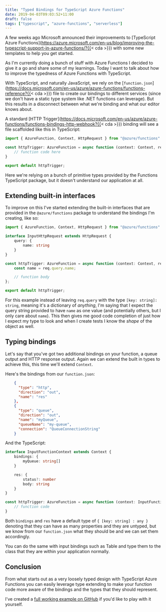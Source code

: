 ```yaml
---
title: "Typed Bindings for TypeScript Azure Functions"
date: 2019-04-03T09:03:52+11:00
draft: false
tags: ["typescript", "azure-functions", "serverless"]
---
```


A few weeks ago Microsoft announced their improvements to [TypeScript Azure Functions](https://azure.microsoft.com/en-us/blog/improving-the-typescript-support-in-azure-functions/?{{< cda >}}) with some new templates to help you get started.

As I'm currently doing a bunch of stuff with Azure Functions I decided to give it a go and share some of my learnings. Today I want to talk about how to improve the typedness of Azure Functions with TypeScript.

With TypeScript, and naturally JavaScript, we rely on the [`function.json`](https://docs.microsoft.com/en-us/azure/azure-functions/functions-reference?{{< cda >}}) file to create our bindings to different services (since we don't have a static type system like .NET functions can leverage). But this results in a disconnect between what we're binding and what our editor knows about.

A standard [HTTP Trigger](https://docs.microsoft.com/en-us/azure/azure-functions/functions-bindings-http-webhook?{{< cda >}}) binding will see a file scaffolded like this in TypeScript:

```typescript
import { AzureFunction, Context, HttpRequest } from "@azure/functions"

const httpTrigger: AzureFunction = async function (context: Context, req: HttpRequest): Promise<void> {
    // function code here
}

export default httpTrigger;
```

Here we're relying on a bunch of primitive types provided by the Functions TypeScript package, but it doesn't understand our application at all.

## Extending built-in interfaces

To improve on this I've started extending the built-in interfaces that are provided in the `@azure/functions` package to understand the bindings I'm creating, like so:

```typescript
import { AzureFunction, Context, HttpRequest } from "@azure/functions"

interface InputHttpRequest extends HttpRequest {
    query: {
        name: string
    }
}

const httpTrigger: AzureFunction = async function (context: Context, req: InputHttpRequest): Promise<void> {
    const name = req.query.name;

    // function body
};

export default httpTrigger;
```

For this example instead of leaving `req.query` with the type `[key: string]: string`, meaning it's a dictionary of _anything_, I'm saying that I expect the query string provided to have `name` as one value (and potentially others, but I only care about `name`). This then gives me good code completion of just how I expect my type to look and when I create tests I know the _shape_ of the object as well.

## Typing bindings

Let's say that you've got two additional bindings on your function, a queue output and HTTP response output. Again we can extend the built in types to achieve this, this time we'll extend `Context`.


Here's the bindings from our `function.json`:

```json
    {
      "type": "http",
      "direction": "out",
      "name": "res"
    },
    {
      "type": "queue",
      "direction": "out",
      "name": "myQueue",
      "queueName": "my-queue",
      "connection": "QueueConnectionString"
    }
```

And the TypeScript:

```typescript
interface InputFunctionContext extends Context {
    bindings: {
        myQueue: string[]
    }

    res: {
        status?: number
        body: string
    }
}

const httpTrigger: AzureFunction = async function (context: InputFunctionContext, req: InputHttpRequest): Promise<void> {
    // function code
}
```

Both `bindings` and `res` have a default type of `{ [key: string] : any }` denoting that they can have as many properties and they are untyped, but we know from our `function.json` what they should be and we can set them accordingly.

You can do the same with input bindings such as Table and type them to the class that they are within your application normally.

## Conclusion

From what starts out as a very loosely typed design with TypeScript Azure Functions you can easily leverage type extending to make your function code more aware of the bindings and the types that they should represent.

I've created a [full working example on GitHub](https://github.com/aaronpowell/typed-typescript-functions-demo) if you'd like to play with it yourself.